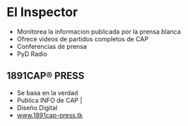 # El Inspector

* Monitorea la informacion publicada por la prensa blanca
* Ofrece videos de partidos completos de CAP
* Conferencias de prensa
* PyD Radio

## 1891CAP® PRESS

 - Se basa en la verdad
 - Publica INFO de CAP             |
 - Diseño Digital
 - www.1891cap-press.tk 
